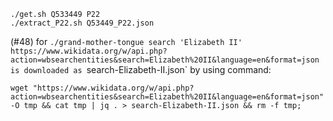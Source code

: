 ```
./get.sh Q533449 P22
./extract_P22.sh Q53449_P22.json 
```

(#48) for `./grand-mother-tongue search 'Elizabeth II'
https://www.wikidata.org/w/api.php?action=wbsearchentities&search=Elizabeth%20II&language=en&format=json
is downloaded as `search-Elizabeth-II.json`
by using command:

`wget "https://www.wikidata.org/w/api.php?action=wbsearchentities&search=Elizabeth%20II&language=en&format=json" -O tmp && cat tmp | jq . > search-Elizabeth-II.json && rm -f tmp;`
